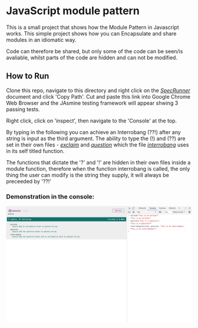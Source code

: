# JavaScript module pattern

This is a small project that shows how the Module Pattern in Javascript works. This simple project shows how you can Encapsulate and share modules in an idiomatic way.

Code can therefore be shared, but only some of the code can be seen/is avaliable, whilst parts of the code are hidden and can not be modified.

## How to Run

Clone this repo, navigate to this directory and right click on the [*SpecRunner*](SpecRunner.html) document and click 'Copy Path'. Cut and paste this link into Google Chrome Web Browser and the JAsmine testing framework will appear shwing 3 passing tests.

Right click, click on 'inspect', then navigate to the 'Console' at the top. 

By typing in the following you can achieve an Interrobang (??!) after any string is input as the third argument. The ability to type the (!) and (??) are set in their own files - [*exclaim*](exclaim.js) and [*question*](question.js) which the file [*interrobang*](interrobang.js) uses in its self titled function.

The functions that dictate the '?' and '!' are hidden in their own files inside a module function, therefore when the function interrobang is called, the only thing the user can modify is the string they supply, it will always be preceeded by '??!'

### Demonstration in the console:

<img src="./images/console.png">
